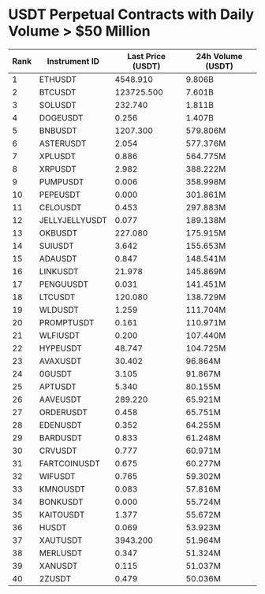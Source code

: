 # USDT Perpetual Contracts with Daily Volume > $50 Million

| Rank | Instrument ID | Last Price (USDT) | 24h Volume (USDT) |
|------|---------------|-------------------|-------------------|
| 1 | ETHUSDT | 4548.910 | 9.806B |
| 2 | BTCUSDT | 123725.500 | 7.601B |
| 3 | SOLUSDT | 232.740 | 1.811B |
| 4 | DOGEUSDT | 0.256 | 1.407B |
| 5 | BNBUSDT | 1207.300 | 579.806M |
| 6 | ASTERUSDT | 2.054 | 577.376M |
| 7 | XPLUSDT | 0.886 | 564.775M |
| 8 | XRPUSDT | 2.982 | 388.222M |
| 9 | PUMPUSDT | 0.006 | 358.998M |
| 10 | PEPEUSDT | 0.000 | 301.861M |
| 11 | CELOUSDT | 0.453 | 297.883M |
| 12 | JELLYJELLYUSDT | 0.077 | 189.138M |
| 13 | OKBUSDT | 227.080 | 175.915M |
| 14 | SUIUSDT | 3.642 | 155.653M |
| 15 | ADAUSDT | 0.847 | 148.541M |
| 16 | LINKUSDT | 21.978 | 145.869M |
| 17 | PENGUUSDT | 0.031 | 141.451M |
| 18 | LTCUSDT | 120.080 | 138.729M |
| 19 | WLDUSDT | 1.259 | 111.704M |
| 20 | PROMPTUSDT | 0.161 | 110.971M |
| 21 | WLFIUSDT | 0.200 | 107.440M |
| 22 | HYPEUSDT | 48.747 | 104.725M |
| 23 | AVAXUSDT | 30.402 | 96.864M |
| 24 | 0GUSDT | 3.105 | 91.867M |
| 25 | APTUSDT | 5.340 | 80.155M |
| 26 | AAVEUSDT | 289.220 | 65.921M |
| 27 | ORDERUSDT | 0.458 | 65.751M |
| 28 | EDENUSDT | 0.352 | 64.255M |
| 29 | BARDUSDT | 0.833 | 61.248M |
| 30 | CRVUSDT | 0.777 | 60.971M |
| 31 | FARTCOINUSDT | 0.675 | 60.277M |
| 32 | WIFUSDT | 0.765 | 59.302M |
| 33 | KMNOUSDT | 0.083 | 57.816M |
| 34 | BONKUSDT | 0.000 | 55.724M |
| 35 | KAITOUSDT | 1.377 | 55.672M |
| 36 | HUSDT | 0.069 | 53.923M |
| 37 | XAUTUSDT | 3943.200 | 51.964M |
| 38 | MERLUSDT | 0.347 | 51.324M |
| 39 | XANUSDT | 0.115 | 51.037M |
| 40 | 2ZUSDT | 0.479 | 50.036M |
